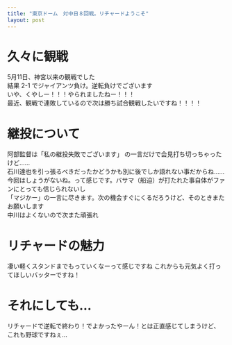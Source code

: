 ```yaml
---
title: "東京ドーム　対中日８回戦。リチャードようこそ"
layout: post
---
```


# 久々に観戦

5月11日、神宮以来の観戦でした  
結果 2-1 でジャイアンツ負け。逆転負けでございます  
いや、くやしー！！！やられましたねー！！！  
最近、観戦で連敗しているので次は勝ち試合観戦したいですね！！！！   

<!--more-->

# 継投について

阿部監督は「私の継投失敗でございます」 の一言だけで会見打ち切っちゃったけど……  
石川達也を引っ張るべきだったかどうかも別に後でしか語れない事だからね……  
今回はしょうがないね。って感じです。バサマ（船迫）が打たれた事自体がファンにとっても信じられないし  
「マジかー」の一言に尽きます。次の機会すぐにくるだろうけど、そのときまたお願いします  
中川はよくないので次また頑張れ

# リチャードの魅力

凄い軽くスタンドまでもっていくなーって感じですね
これからも元気よく打ってほしいバッターですね！

# それにしても…

リチャードで逆転で終わり！でよかったやーん！とは正直感じてしまうけど、  
これも野球ですねぇ…




